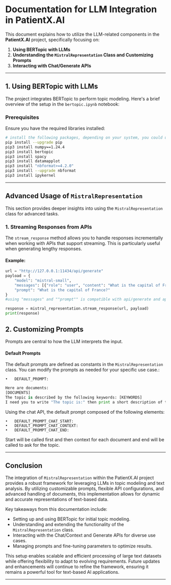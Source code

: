# Documentation for LLM Integration in PatientX.AI

This document explains how to utilize the LLM-related components in the **PatientX.AI** project, specifically focusing on:

1. **Using BERTopic with LLMs**
2. **Understanding the `MistralRepresentation` Class and Customizing Prompts**
4. **Interacting with Chat/Generate APIs**

---

## 1. Using BERTopic with LLMs

The project integrates BERTopic to perform topic modeling. Here's a brief overview of the setup in the `bertopic.ipynb` notebook:

### Prerequisites

Ensure you have the required libraries installed:
```bash
# install the following packages, depending on your system, you could use regular pip
pip install --upgrade pip
pip3 install numpy==1.24.4
pip3 install bertopic
pip3 install spacy
pip3 install datamapplot
pip3 install "nbformat>=4.2.0"
pip3 install --upgrade nbformat
pip3 install ipykernel

```
---

## Advanced Usage of `MistralRepresentation`

This section provides deeper insights into using the `MistralRepresentation` class for advanced tasks.

### 1. Streaming Responses from APIs

The `stream_response` method allows you to handle responses incrementally when working with APIs that support streaming. This is particularly useful when generating lengthy responses.

#### Example:
```python
url = "http://127.0.0.1:11434/api/generate"
payload = {
    "model": "mistral-small",
    "messages": [{"role": "user", "content": "What is the capital of France?"}],
    "prompt": "What is the capital of France?"
}
#using "messages" and ""prompt"" is compatible with api/generate and api/chat

response = mistral_representation.stream_response(url, payload)
print(response)
```

## 2. Customizing Prompts

Prompts are central to how the LLM interprets the input.

#### Default Prompts

The default prompts are defined as constants in the `MistralRepresentation` class. You can modify the prompts as needed for your specific use case.:

	•	DEFAULT_PROMPT:
```python
Here are documents:
[DOCUMENTS]
The topic is described by the following keywords: [KEYWORDS]
I need you to write "The topic is:" then print a short description of the documents in markdown format.
```

Using the chat API, the default prompt composed of the following elements:

    •	DEFAULT_PROMPT_CHAT_START:
    •	DEFAULT_PROMPT_CHAT_CONTEXT:
    •	DEFAULT_PROMPT_CHAT_END:

Start will be called first and then context for each document and end will be called to ask for the topic.

---

## Conclusion

The integration of `MistralRepresentation` within the PatientX.AI project provides a robust framework for leveraging LLMs in topic modeling and text analysis. By utilizing customizable prompts, flexible API configurations, and advanced handling of documents, this implementation allows for dynamic and accurate representations of text-based data. 

Key takeaways from this documentation include:
- Setting up and using BERTopic for initial topic modeling.
- Understanding and extending the functionality of the `MistralRepresentation` class.
- Interacting with the Chat/Context and Generate APIs for diverse use cases.
- Managing prompts and fine-tuning parameters to optimize results.

This setup enables scalable and efficient processing of large text datasets while offering flexibility to adapt to evolving requirements. Future updates and enhancements will continue to refine the framework, ensuring it remains a powerful tool for text-based AI applications.


---